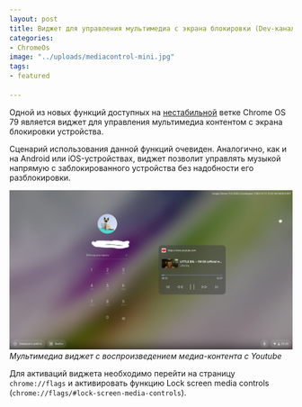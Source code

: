```yaml
---
layout: post
title: Виджет для управления мультимедиа с экрана блокировки (Dev-канал)
categories:
- ChromeOs
image: "../uploads/mediacontrol-mini.jpg"
tags:
- featured

---
```

Одной из новых функций доступных на [нестабильной](https://pro-chromeos.ru/perehod-na-dev-kanal/) ветке Chrome OS 79 является виджет для управления мультимедиа контентом с экрана блокировки устройства.

Сценарий использования данной функций очевиден. Аналогично, как и на Android или iOS-устройствах, виджет позволит управлять музыкой напрямую с заблокированного устройства без надобности его разблокировки.

![Lock Screen Multimedia Widgdet](../uploads/multimedia-widget-chromeos.jpg "Пример с мультимедиа виджетом для управления контента с Youtube")
*Мультимедиа виджет с воспроизведением медиа-контента с Youtube*

Для активаций виджета необходимо перейти на страницу `chrome://flags` и активировать функцию Lock screen media controls (`chrome://flags/#lock-screen-media-controls`).
